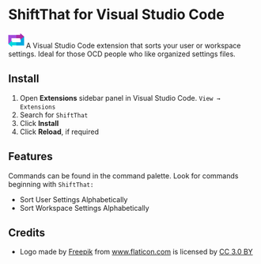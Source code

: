 # ShiftThat for Visual Studio Code

![ShiftThat Icon](./resources/shiftthat-icon-small.png 'ShiftThat') A Visual Studio Code extension that sorts your user or workspace settings. Ideal for those OCD people who like organized settings files.

## Install

1. Open **Extensions** sidebar panel in Visual Studio Code. `View → Extensions`
1. Search for `ShiftThat`
1. Click **Install**
1. Click **Reload**, if required


## Features

Commands can be found in the command palette. Look for commands beginning with `ShiftThat:`

- Sort User Settings Alphabetically
- Sort Workspace Settings Alphabetically


## Credits

- Logo made by <a href="https://www.freepik.com/" title="Freepik">Freepik</a> from <a href="https://www.flaticon.com/" 			    title="Flaticon">www.flaticon.com</a> is licensed by <a href="http://creativecommons.org/licenses/by/3.0/" title="Creative Commons BY 3.0" target="_blank">CC 3.0 BY</a>